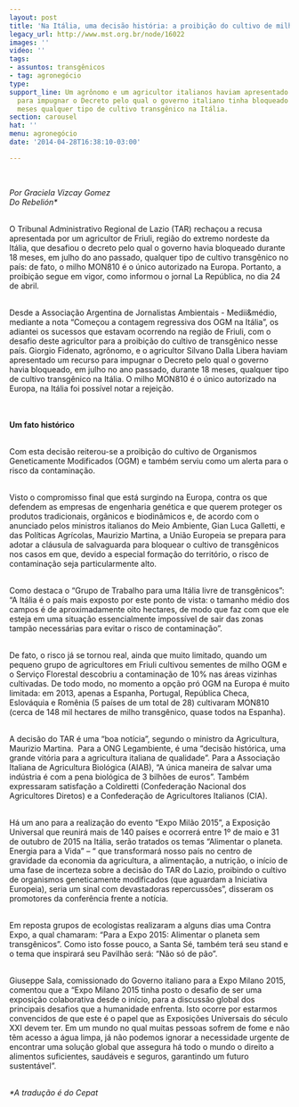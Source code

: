 ```yaml
---
layout: post
title: 'Na Itália, uma decisão história: a proibição do cultivo de milho transgênico'
legacy_url: http://www.mst.org.br/node/16022
images: ''
video: ''
tags:
- assuntos: transgênicos
- tag: agronegócio
type: 
support_line: Um agrônomo e um agricultor italianos haviam apresentado um recurso
  para impugnar o Decreto pelo qual o governo italiano tinha bloqueado durante 18
  meses qualquer tipo de cultivo transgênico na Itália.
section: carousel
hat: ''
menu: agronegócio
date: '2014-04-28T16:38:10-03:00'

---
```

<p>&nbsp;</p><p><em>Por Graciela Vizcay Gomez<br>Do Rebelión*</em></p><p><br>O Tribunal Administrativo Regional de Lazio (TAR) rechaçou a recusa apresentada por um agricultor de Friuli, região do extremo nordeste da Itália, que desafiou o decreto pelo qual o governo havia bloqueado durante 18 meses, em julho do ano passado, qualquer tipo de cultivo transgênico no país: de fato, o milho MON810 é o único autorizado na Europa. Portanto, a proibição segue em vigor, como informou o jornal La República, no dia 24 de abril.</p><div><br>Desde a Associação Argentina de Jornalistas Ambientais - Medii&amp;médio, mediante a nota “Começou a contagem regressiva dos OGM na Itália”, os adiantei os sucessos que estavam ocorrendo na região de Friuli, com o desafio deste agricultor para a proibição do cultivo de transgênico nesse país. Giorgio Fidenato, agrônomo, e o agricultor Silvano Dalla Libera haviam apresentado um recurso para impugnar o Decreto pelo qual o governo havia bloqueado, em julho no ano passado, durante 18 meses, qualquer tipo de cultivo transgênico na Itália. O milho MON810 é o único autorizado na Europa, na Itália foi possível notar a rejeição.</div><p><br><br><strong>Um fato histórico</strong></p><p><br>Com esta decisão reiterou-se a proibição do cultivo de Organismos Geneticamente Modificados (OGM) e também serviu como um alerta para o risco da contaminação.</p><p><br>Visto o compromisso final que está surgindo na Europa, contra os que defendem as empresas de engenharia genética e que querem proteger os produtos tradicionais, orgânicos e biodinâmicos e, de acordo com o anunciado pelos ministros italianos do Meio Ambiente, Gian Luca Galletti, e das Políticas Agrícolas, Maurizio Martina, a União Europeia se prepara para adotar a cláusula de salvaguarda para bloquear o cultivo de transgênicos nos casos em que, devido a especial formação do território, o risco de contaminação seja particularmente alto.</p><p><br>Como destaca o “Grupo de Trabalho para uma Itália livre de transgênicos”: “A Itália é o país mais exposto por este ponto de vista: o tamanho médio dos campos é de aproximadamente oito hectares, de modo que faz com que ele esteja em uma situação essencialmente impossível de sair das zonas tampão necessárias para evitar o risco de contaminação”.</p><p><br>De fato, o risco já se tornou real, ainda que muito limitado, quando um pequeno grupo de agricultores em Friuli cultivou sementes de milho OGM e o Serviço Florestal descobriu a contaminação de 10% nas áreas vizinhas cultivadas. De todo modo, no momento a opção pró OGM na Europa é muito limitada: em 2013, apenas a Espanha, Portugal, República Checa, Eslováquia e Romênia (5 países de um total de 28) cultivaram MON810 (cerca de 148 mil hectares de milho transgênico, quase todos na Espanha).</p><p><br>A decisão do TAR é uma “boa notícia”, segundo o ministro da Agricultura, Maurizio Martina. &nbsp;Para a ONG Legambiente, é uma “decisão histórica, uma grande vitória para a agricultura italiana de qualidade”. Para a Associação Italiana de Agricultura Biológica (AIAB), “A única maneira de salvar uma indústria é com a pena biológica de 3 bilhões de euros”. Também expressaram satisfação a Coldiretti (Confederação Nacional dos Agricultores Diretos) e a Confederação de Agricultores Italianos (CIA).</p><p><br>Há um ano para a realização do evento “Expo Milão 2015”, a Exposição Universal que reunirá mais de 140 países e ocorrerá entre 1º de maio e 31 de outubro de 2015 na Itália, serão tratados os temas “Alimentar o planeta. Energia para a Vida” – “ que transformará nosso país no centro de gravidade da economia da agricultura, a alimentação, a nutrição, o início de uma fase de incerteza sobre a decisão do TAR do Lazio, proibindo o cultivo de organismos geneticamente modificados (que aguardam a Iniciativa Europeia), seria um sinal com devastadoras repercussões”, disseram os promotores da conferência frente a notícia.</p><p><br>Em reposta grupos de ecologistas realizaram a alguns dias uma Contra Expo, a qual chamaram: “Para a Expo 2015: Alimentar o planeta sem transgênicos”. Como isto fosse pouco, a Santa Sé, também terá seu stand e o tema que inspirará seu Pavilhão será: “Não só de pão”.</p><p><br>Giuseppe Sala, comissionado do Governo italiano para a Expo Milano 2015, comentou que a “Expo Milano 2015 tinha posto o desafio de ser uma exposição colaborativa desde o início, para a discussão global dos principais desafios que a humanidade enfrenta. Isto ocorre por estarmos convencidos de que este é o papel que as Exposições Universais do século XXI devem ter. Em um mundo no qual muitas pessoas sofrem de fome e não têm acesso a água limpa, já não podemos ignorar a necessidade urgente de encontrar uma solução global que assegura há todo o mundo o direito a alimentos suficientes, saudáveis e seguros, garantindo um futuro sustentável”.</p><p><br><em>*A tradução é do Cepat</em></p><p>&nbsp;</p>

